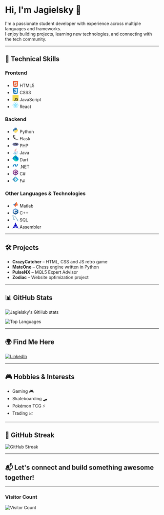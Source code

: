 # Hi, I'm Jagielsky 👋

I'm a passionate student developer with experience across multiple languages and frameworks.  
I enjoy building projects, learning new technologies, and connecting with the tech community.

---

## 🚀 Technical Skills

### Frontend
- <img src="https://raw.githubusercontent.com/devicons/devicon/master/icons/html5/html5-original.svg" alt="HTML5" width="20" height="20" /> HTML5  
- <img src="https://raw.githubusercontent.com/devicons/devicon/master/icons/css3/css3-original.svg" alt="CSS3" width="20" height="20" /> CSS3  
- <img src="https://raw.githubusercontent.com/devicons/devicon/master/icons/javascript/javascript-original.svg" alt="JavaScript" width="20" height="20" /> JavaScript  
- <img src="https://raw.githubusercontent.com/devicons/devicon/master/icons/react/react-original.svg" alt="React" width="20" height="20" /> React

### Backend
- <img src="https://raw.githubusercontent.com/devicons/devicon/master/icons/python/python-original.svg" alt="Python" width="20" height="20" /> Python  
- <img src="https://raw.githubusercontent.com/devicons/devicon/master/icons/flask/flask-original.svg" alt="Flask" width="20" height="20" /> Flask  
- <img src="https://raw.githubusercontent.com/devicons/devicon/master/icons/php/php-original.svg" alt="PHP" width="20" height="20" /> PHP  
- <img src="https://raw.githubusercontent.com/devicons/devicon/master/icons/java/java-original.svg" alt="Java" width="20" height="20" /> Java  
- <img src="https://raw.githubusercontent.com/devicons/devicon/master/icons/dart/dart-original.svg" alt="Dart" width="20" height="20" /> Dart  
- <img src="https://raw.githubusercontent.com/devicons/devicon/master/icons/dot-net/dot-net-original.svg" alt=".NET" width="20" height="20" /> .NET  
- <img src="https://raw.githubusercontent.com/devicons/devicon/master/icons/csharp/csharp-original.svg" alt="C#" width="20" height="20" /> C#  
- <img src="https://raw.githubusercontent.com/devicons/devicon/master/icons/fsharp/fsharp-original.svg" alt="F#" width="20" height="20" /> F#

### Other Languages & Technologies
- <img src="https://raw.githubusercontent.com/devicons/devicon/master/icons/matlab/matlab-original.svg" alt="Matlab" width="20" height="20" /> Matlab  
- <img src="https://raw.githubusercontent.com/devicons/devicon/master/icons/cplusplus/cplusplus-original.svg" alt="C++" width="20" height="20" /> C++  
- <img src="https://raw.githubusercontent.com/devicons/devicon/master/icons/mysql/mysql-original.svg" alt="SQL" width="20" height="20" /> SQL  
- <img src="https://raw.githubusercontent.com/devicons/devicon/master/icons/assembly/assembly-original.svg" alt="Assembler" width="20" height="20" /> Assembler

---

## 🛠️ Projects

- **CrazyCatcher** – HTML, CSS and JS retro game  
- **MateOne** – Chess engine written in Python  
- **PulseNX** – MQL5 Expert Advisor  
- **Zodiac** – Website optimization project  

---

## 📊 GitHub Stats

![Jagielsky's GitHub stats](https://github-readme-stats.vercel.app/api?username=jagielsky&show_icons=true&theme=radical)

![Top Languages](https://github-readme-stats.vercel.app/api/top-langs/?username=jagielsky&layout=compact&theme=radical)

---

## 🌍 Find Me Here

[![LinkedIn](https://img.shields.io/badge/LinkedIn-%230077B5.svg?style=for-the-badge&logo=linkedin&logoColor=white)](https://www.linkedin.com/in/jagielsky/)

---

## 🎮 Hobbies & Interests

- Gaming 🎮  
- Skateboarding 🛹  
- Pokémon TCG ⚡  
- Trading 📈  

---

## 📅 GitHub Streak

![GitHub Streak](https://github-readme-streak-stats.herokuapp.com/?user=jagielsky&theme=radical)

---

## 📬 Let's connect and build something awesome together!

---

### Visitor Count

![Visitor Count](https://profile-counter.glitch.me/jagielsky/count.svg)
